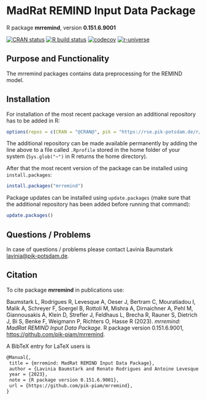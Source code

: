 # MadRat REMIND Input Data Package

R package **mrremind**, version **0.151.6.9001**

[![CRAN status](https://www.r-pkg.org/badges/version/mrremind)](https://cran.r-project.org/package=mrremind)  [![R build status](https://github.com/pik-piam/mrremind/workflows/check/badge.svg)](https://github.com/pik-piam/mrremind/actions) [![codecov](https://codecov.io/gh/pik-piam/mrremind/branch/master/graph/badge.svg)](https://app.codecov.io/gh/pik-piam/mrremind) [![r-universe](https://pik-piam.r-universe.dev/badges/mrremind)](https://pik-piam.r-universe.dev/ui#builds)

## Purpose and Functionality

The mrremind packages contains data preprocessing for the
    REMIND model.


## Installation

For installation of the most recent package version an additional repository has to be added in R:

```r
options(repos = c(CRAN = "@CRAN@", pik = "https://rse.pik-potsdam.de/r/packages"))
```
The additional repository can be made available permanently by adding the line above to a file called `.Rprofile` stored in the home folder of your system (`Sys.glob("~")` in R returns the home directory).

After that the most recent version of the package can be installed using `install.packages`:

```r 
install.packages("mrremind")
```

Package updates can be installed using `update.packages` (make sure that the additional repository has been added before running that command):

```r 
update.packages()
```

## Questions / Problems

In case of questions / problems please contact Lavinia Baumstark <lavinia@pik-potsdam.de>.

## Citation

To cite package **mrremind** in publications use:

Baumstark L, Rodrigues R, Levesque A, Oeser J, Bertram C, Mouratiadou I, Malik A, Schreyer F, Soergel B, Rottoli M, Mishra A, Dirnaichner A, Pehl M, Giannousakis A, Klein D, Strefler J, Feldhaus L, Brecha R, Rauner S, Dietrich J, Bi S, Benke F, Weigmann P, Richters O, Hasse R (2023). _mrremind: MadRat REMIND Input Data Package_. R package version 0.151.6.9001, <https://github.com/pik-piam/mrremind>.

A BibTeX entry for LaTeX users is

 ```latex
@Manual{,
  title = {mrremind: MadRat REMIND Input Data Package},
  author = {Lavinia Baumstark and Renato Rodrigues and Antoine Levesque and Julian Oeser and Christoph Bertram and Ioanna Mouratiadou and Aman Malik and Felix Schreyer and Bjoern Soergel and Marianna Rottoli and Abhijeet Mishra and Alois Dirnaichner and Michaja Pehl and Anastasis Giannousakis and David Klein and Jessica Strefler and Lukas Feldhaus and Regina Brecha and Sebastian Rauner and Jan Philipp Dietrich and Stephen Bi and Falk Benke and Pascal Weigmann and Oliver Richters and Robin Hasse},
  year = {2023},
  note = {R package version 0.151.6.9001},
  url = {https://github.com/pik-piam/mrremind},
}
```
